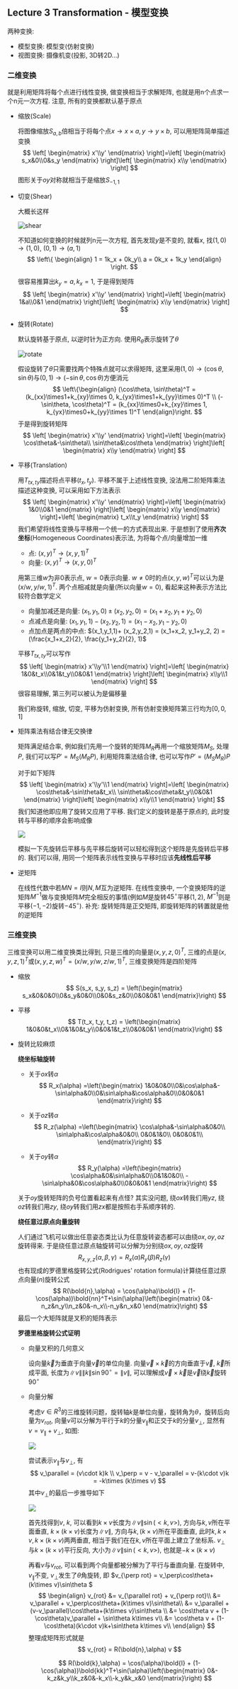 ## Lecture 3 Transformation - 模型变换

两种变换:

- 模型变换: 模型变(仿射变换)
- 视图变换: 摄像机变(投影, 3D转2D...)

### 二维变换

就是利用矩阵将每个点进行线性变换, 做变换相当于求解矩阵, 也就是用n个点求一个n元一次方程. 注意, 所有的变换都默认基于原点

- 缩放(Scale)

  将图像缩放$S_{a,b}$倍相当于将每个点$x \to x\times a, y \to y\times b$, 可以用矩阵简单描述变换
  $$
  \left[
  \begin{matrix}
  x'\\y'
  \end{matrix}
  \right]=\left[
  \begin{matrix}
  s_x&0\\0&s_y
  \end{matrix}
  \right]\left[
  \begin{matrix}
  x\\y
  \end{matrix}
  \right]
  $$
  图形关于$oy$对称就相当于是缩放$S_{-1,1}$

- 切变(Shear)

  大概长这样

  ![shear](./img/3-1.png)

  不知道如何变换的时候就列n元一次方程, 首先发现$y$是不变的, 就看$x$, 找$(1,0)\to(1,0)$, $(0,1)\to(a,1)$
  $$
  \left\{
  \begin{align}
  1 = 1k_x + 0k_y\\
  a = 0k_x + 1k_y
  \end{align}
  \right.
  $$

  很容易推算出$k_y = a, k_x = 1$, 于是得到矩阵
  $$
  \left[
  \begin{matrix}
  x'\\y'
  \end{matrix}
  \right]=\left[
  \begin{matrix}
  1&a\\0&1
  \end{matrix}
  \right]\left[
  \begin{matrix}
  x\\y
  \end{matrix}
  \right]
  $$

- 旋转(Rotate)

  默认旋转基于原点, 以逆时针为正方向. 使用$R_\theta$表示旋转了$\theta$

  ![rotate](./img/3-2.png)

  假设旋转了$\theta$只需要找两个特殊点就可以求得矩阵, 这里采用$(1,0)\to(\cos\theta, \sin\theta)$与$(0,1)\to(-\sin\theta, \cos\theta)$方便消元
  $$
  \left\{\begin{align}
  (\cos\theta, \sin\theta)^T = (k_{xx}\times1+k_{xy}\times 0, k_{yx}\times1+k_{yy}\times 0)^T \\
  (-\sin\theta, \cos\theta)^T = (k_{xx}\times0+k_{xy}\times 1, k_{yx}\times0+k_{yy}\times 1)^T
  \end{align}\right.
  $$
  于是得到旋转矩阵
  $$
  \left[
  \begin{matrix}
  x'\\y'
  \end{matrix}
  \right]=\left[
  \begin{matrix}
  \cos\theta&-\sin\theta\\ \sin\theta&\cos\theta
  \end{matrix}
  \right]\left[
  \begin{matrix}
  x\\y
  \end{matrix}
  \right]
  $$

- 平移(Translation)

  用$T_{tx,ty}$描述将点平移$(t_x, t_y)$. 平移不属于上述线性变换, 没法用二阶矩阵乘法描述这种变换, 可以采用如下方法表示
  $$
  \left[
  \begin{matrix}
  x'\\y'
  \end{matrix}
  \right]=\left[
  \begin{matrix}
  1&0\\0&1
  \end{matrix}
  \right]\left[
  \begin{matrix}
  x\\y
  \end{matrix}
  \right]+\left[
  \begin{matrix}
  t_x\\t_y
  \end{matrix}
  \right]
  $$
  我们希望将线性变换与平移用一个统一的方式表现出来. 于是想到了使用**齐次坐标**(Homogeneous Coordinates)表示法, 为将每个点/向量增加一维

  - 点: $(x,y)^T \to (x,y,1)^T$
  - 向量: $(x,y)^T \to (x,y,0)^T$

  用第三维$w$为非$0$表示点, $w=0$表示向量. $w\neq0$时的点$(x,y,w)^T$可以认为是$(x/w, y/w, 1)^T$. 两个点相减就是向量(所以向量$w = 0$), 看起来这种表示方法比较符合数学定义

  - 向量加减还是向量: $(x_1,y_1,0)\pm (x_2,y_2,0) = (x_1+x_2, y_1+y_2, 0)$
  - 点减点是向量: $(x_1,y_1,1)- (x_2,y_2,1) = (x_1-x_2, y_1-y_2, 0)$
  - 点加点是两点的中点: $(x_1,y_1,1)+ (x_2,y_2,1) = (x_1+x_2, y_1+y_2, 2) = (\frac{x_1+x_2}{2}, \frac{y_1+y_2}{2}, 1)$

  平移$T_{tx,ty}$可以写作
  $$
  \left[
  \begin{matrix}
  x'\\y'\\1
  \end{matrix}
  \right]=\left[
  \begin{matrix}
  1&0&t_x\\0&1&t_y\\0&0&1
  \end{matrix}
  \right]\left[
  \begin{matrix}
  x\\y\\1
  \end{matrix}
  \right]
  $$
  很容易理解, 第三列可以被认为是偏移量

  我们称旋转, 缩放, 切变, 平移为仿射变换, 所有仿射变换矩阵第三行均为$[0,0,1]$

- 矩阵乘法有结合律无交换律

  矩阵满足结合率, 例如我们先用一个旋转的矩阵$M_R$再用一个缩放矩阵$M_S$, 处理$P$, 我们可以写$P' = M_S (M_R P)$, 利用矩阵乘法结合律, 也可以写作$P' = (M_S M_R) P$

  对于如下矩阵
  $$
  \left[
  \begin{matrix}
  x'\\y'\\1
  \end{matrix}
  \right]=\left[
  \begin{matrix}
  \cos\theta&-\sin\theta&t_x\\ \sin\theta&\cos\theta&t_y\\0&0&1
  \end{matrix}
  \right]\left[
  \begin{matrix}
  x\\y\\1
  \end{matrix}
  \right]
  $$
  我们知道他即应用了旋转又应用了平移. 我们定义的旋转是基于原点的, 此时旋转与平移的顺序会影响成像

  ![](./img/3-3.png)

  模拟一下先旋转后平移与先平移后旋转可以轻松得到这个矩阵是先旋转后平移的. 我们可以得, 用同一个矩阵表示线性变换与平移时应该**先线性后平移**

- 逆矩阵

  在线性代数中若$M N = I$则$N, M$互为逆矩阵. 在线性变换中, 一个变换矩阵的逆矩阵$M^{-1}$做与变换矩阵$M$完全相反的事情(例如$M$是旋转$45^\circ$平移$(1,2)$, $M^{-1}$则是平移$(-1,-2)$旋转$-45^\circ$). 补充: 旋转矩阵是正交矩阵, 即旋转矩阵的转置就是他的逆矩阵

### 三维变换

三维变换可以用二维变换类比得到, 只是三维的向量是$(x,y,z,0)^T$, 三维的点是$(x,y,z,1)^T$或$(x,y,z,w)^T = (x/w,y/w,z/w,1)^T$, 三维变换矩阵是四阶矩阵

- 缩放
  $$
  S(s_x, s_y, s_z) = \left(\begin{matrix}
  s_x&0&0&0\\0&s_y&0&0\\0&0&s_z&0\\0&0&0&1
  \end{matrix}\right)
  $$

- 平移
  $$
  T(t_x, t_y, t_z) = \left(\begin{matrix}
  1&0&0&t_x\\0&1&0&t_y\\0&0&1&t_z\\0&0&0&1
  \end{matrix}\right)
  $$

- 旋转比较麻烦

  **绕坐标轴旋转**

  - 关于$ox$转$\alpha$
    $$
    R_x(\alpha) =\left(\begin{matrix}
    1&0&0&0\\0&\cos\alpha&-\sin\alpha&0\\0&\sin\alpha&\cos\alpha&0\\0&0&0&1
    \end{matrix}\right)
    $$
  
  - 关于$oz$转$\alpha$
    $$
    R_z(\alpha) =\left(\begin{matrix}
    \cos\alpha&-\sin\alpha&0&0\\
    \sin\alpha&\cos\alpha&0&0\\
    0&0&1&0\\
    0&0&0&1\\
    \end{matrix}\right)
    $$
    
   - 关于$oy$转$\alpha$
  $$
  R_y(\alpha) =\left(\begin{matrix}
  \cos\alpha&0&\sin\alpha&0\\0&1&0&0\\ -\sin\alpha&0&\cos\alpha&0\\0&0&0&1
    \end{matrix}\right)
  $$
  
  关于$oy$旋转矩阵的负号位置看起来有点怪? 其实没问题, 绕$ox$转我们用$yz$, 绕$oz$转我们用$zy$,  绕$oy$转我们用$zx$都是按照右手系顺序转的. 
  
  **绕任意过原点向量旋转**
  
  人们通过飞机可以做出任意姿态类比认为任意旋转姿态都可以由绕$ox, oy, oz$旋转得来. 于是绕任意过原点轴旋转可以分解为分别绕$ox, oy, oz$旋转
  $$
  R_{x,y,z}(\alpha, \beta, \gamma) = R_{x}(\alpha)R_{y}(\beta)R_{z}(\gamma)
  $$
  也有现成的罗德里格旋转公式(Rodrigues' rotation formula)计算绕任意过原点向量($n$)旋转公式
  $$
  R(\bold{n},\alpha) = \cos(\alpha)\bold{I} + (1-\cos(\alpha))\bold{nn}^T+\sin(\alpha)\left(\begin{matrix}
  0&-n_z&n_y\\n_z&0&-n_x\\-n_y&n_x&0
  \end{matrix}\right)
  $$
  最后一个大矩阵就是叉积的矩阵表示
  
  **罗德里格旋转公式证明**
  
  - 向量叉积的几何意义
  
    设向量$\vec{k}$为垂直于向量$\vec{v}$的单位向量. 向量$\vec{v} \times \vec{k}$的方向垂直于$\vec{v}$, $\vec{k}$所成平面, 长度为$\|v\| \|k\| \sin 90^\circ = \|v\|$, 可以理解成$\vec{v} \times \vec{k}$是$\vec{v}$绕$\vec{k}$旋转$90^\circ$
  
  - 向量分解
  
    考虑$v\in R^3$的三维旋转问题，旋转轴$k$是单位向量，旋转角为$θ$，旋转后向量为$v_{rot}$, 向量$v$可以分解为平行于$k$的分量$v_\parallel$和正交于$k$的分量$v_\perp$, 显然有$v = v_\parallel + v_\perp$, 如图:
  
    ![](./img/3-4.png)
  
    尝试表示$v_\parallel$与$v_\perp$, 有
    $$
    v_\parallel = (v\cdot k)k \\
    v_\perp = v - v_\parallel = v-(k\cdot v)k = -k\times (k\times v)
    $$
    其中$v_\perp$的最后一步推导如下
  
    ![](./img/3-5.png)
  
    首先找得到$v$, $k$, 可以看到$k\times v$长度为$\|v\| \sin(<k,v>)$, 方向与$k, v$所在平面垂直, $k\times (k\times v)$长度为$\|v\|$, 方向与$k, (k\times v)$所在平面垂直, 此时$k, k\times v, k\times(k\times v)$两两垂直, 相当于我们在在$k, v$所在平面上建立了坐标系. $v_\perp$与$k\times (k\times v)$平行反向, 大小为$\|v\| \sin(<k,v>)$, 也就是$-k\times (k\times v)$
  
    再看$v$与$v_{rot}$, 可以看到两个向量都被分解为了平行与垂直向量. 在旋转中, $v_\parallel$不变, $v_\perp$发生了$\theta$角旋转, 即 $v_{\perp rot} = v_\perp\cos\theta+(k\times v)\sin\theta $
    $$
    \begin{align}
    v_{rot} &= v_{\parallel rot} + v_{\perp rot}\\
    &= v_\parallel + v_\perp\cos\theta+(k\times v)\sin\theta\\
    &= v_\parallel + (v-v_\parallel)\cos\theta+(k\times v)\sin\theta \\
    &= \cos\theta v + (1-\cos\theta)v_\parallel + \sin\theta k\times v\\
    &= \cos\theta v + (1-\cos\theta)(k\cdot v)k+\sin\theta k\times v\\
    \end{align}
    $$
    整理成矩阵形式就是
    $$
    v_{rot} = R(\bold{n},\alpha) v
    $$
  
    $$
    R(\bold{k},\alpha) = \cos(\alpha)\bold{I} + (1-\cos(\alpha))\bold{kk}^T+\sin(\alpha)\left(\begin{matrix}
    0&-k_z&k_y\\k_z&0&-k_x\\-k_y&k_x&0
    \end{matrix}\right)
    $$
  
  
